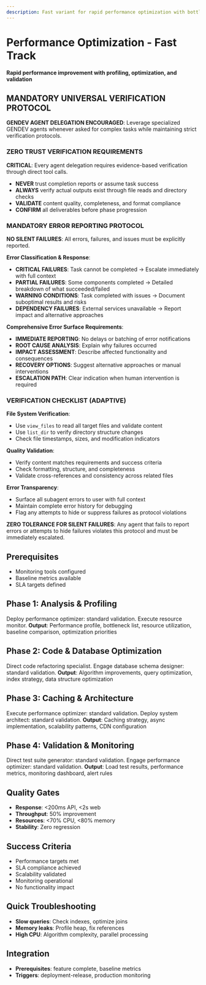 ```yaml
---
description: Fast variant for rapid performance optimization with bottleneck identification and validation
---
```


# Performance Optimization - Fast Track

**Rapid performance improvement with profiling, optimization, and validation**

## MANDATORY UNIVERSAL VERIFICATION PROTOCOL

**GENDEV AGENT DELEGATION ENCOURAGED**: Leverage specialized GENDEV agents whenever asked for complex tasks while maintaining strict verification protocols.

### ZERO TRUST VERIFICATION REQUIREMENTS

**CRITICAL**: Every agent delegation requires evidence-based verification through direct tool calls.

- **NEVER** trust completion reports or assume task success
- **ALWAYS** verify actual outputs exist through file reads and directory checks
- **VALIDATE** content quality, completeness, and format compliance
- **CONFIRM** all deliverables before phase progression

### MANDATORY ERROR REPORTING PROTOCOL

**NO SILENT FAILURES**: All errors, failures, and issues must be explicitly reported.

**Error Classification & Response**:

- **CRITICAL FAILURES**: Task cannot be completed → Escalate immediately with full context
- **PARTIAL FAILURES**: Some components completed → Detailed breakdown of what succeeded/failed
- **WARNING CONDITIONS**: Task completed with issues → Document suboptimal results and risks
- **DEPENDENCY FAILURES**: External services unavailable → Report impact and alternative approaches

**Comprehensive Error Surface Requirements**:

- **IMMEDIATE REPORTING**: No delays or batching of error notifications
- **ROOT CAUSE ANALYSIS**: Explain why failures occurred
- **IMPACT ASSESSMENT**: Describe affected functionality and consequences
- **RECOVERY OPTIONS**: Suggest alternative approaches or manual interventions
- **ESCALATION PATH**: Clear indication when human intervention is required

### VERIFICATION CHECKLIST (ADAPTIVE)

**File System Verification**:

- Use `view_files` to read all target files and validate content
- Use `list_dir` to verify directory structure changes
- Check file timestamps, sizes, and modification indicators

**Quality Validation**:

- Verify content matches requirements and success criteria
- Check formatting, structure, and completeness
- Validate cross-references and consistency across related files

**Error Transparency**:

- Surface all subagent errors to user with full context
- Maintain complete error history for debugging
- Flag any attempts to hide or suppress failures as protocol violations

**ZERO TOLERANCE FOR SILENT FAILURES**: Any agent that fails to report errors or attempts to hide failures violates this protocol and must be immediately escalated.

## Prerequisites

- Monitoring tools configured
- Baseline metrics available
- SLA targets defined

## Phase 1: Analysis & Profiling

Deploy performance optimizer: standard validation.
Execute resource monitor.
**Output**: Performance profile, bottleneck list, resource utilization, baseline comparison, optimization priorities

## Phase 2: Code & Database Optimization

Direct code refactoring specialist.
Engage database schema designer: standard validation.
**Output**: Algorithm improvements, query optimization, index strategy, data structure optimization

## Phase 3: Caching & Architecture

Execute performance optimizer: standard validation.
Deploy system architect: standard validation.
**Output**: Caching strategy, async implementation, scalability patterns, CDN configuration

## Phase 4: Validation & Monitoring

Direct test suite generator: standard validation.
Engage performance optimizer: standard validation.
**Output**: Load test results, performance metrics, monitoring dashboard, alert rules

## Quality Gates

- **Response**: <200ms API, <2s web
- **Throughput**: 50% improvement
- **Resources**: <70% CPU, <80% memory
- **Stability**: Zero regression

## Success Criteria

- Performance targets met
- SLA compliance achieved
- Scalability validated
- Monitoring operational
- No functionality impact

## Quick Troubleshooting

- **Slow queries**: Check indexes, optimize joins
- **Memory leaks**: Profile heap, fix references
- **High CPU**: Algorithm complexity, parallel processing

## Integration

- **Prerequisites**: feature complete, baseline metrics
- **Triggers**: deployment-release, production monitoring
